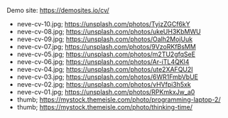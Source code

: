 Demo site: https://demosites.io/cv/



- neve-cv-10.jpg;	https://unsplash.com/photos/TyjzZGCf6kY
- neve-cv-08.jpg;	https://unsplash.com/photos/ukeUH3KbMWU
- neve-cv-09.jpg;	https://unsplash.com/photos/Oalh2MojUuk
- neve-cv-07.jpg;	https://unsplash.com/photos/9VzoRKfBsMM
- neve-cv-05.jpg;	https://unsplash.com/photos/m2TU2gfqSeE
- neve-cv-06.jpg;	https://unsplash.com/photos/Ar-iTL4QKl4
- neve-cv-04.jpg;	https://unsplash.com/photos/ute2XAFQU2I
- neve-cv-03.jpg;	https://unsplash.com/photos/6WR1FmbVbUE
- neve-cv-02.jpg;	https://unsplash.com/photos/vHVfpi3h5xk
- neve-cv-01.jpg;	https://unsplash.com/photos/RPKmkxJw_a0
- thumb;	https://mystock.themeisle.com/photo/programming-laptop-2/
- thumb;	https://mystock.themeisle.com/photo/thinking-time/